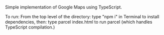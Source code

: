 Simple implementation of Google Maps using TypeScript.

To run:
From the top level of the directory:
type "npm i" in Terminal to install dependencies, then:
type parcel index.html to run parcel (which handles TypeScript compilation.)